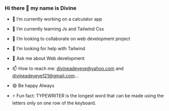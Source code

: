 ### Hi there  👋 my name is Divine 






- 🔭 I’m currently working on a calculator app

- 🌱 I’m currently learning Js and Tailwind Css
- 👯 I’m looking to collaborate on web development project
- 🤔 I’m looking for help with Tailwind 
- 💬 Ask me about Web development
- 📫 How to reach me: divineadeyeye@yahoo.com and divineadeyeye121@gmail.com...
- 😄 Be happy Always
- ⚡ Fun fact: TYPEWRITER is the longest word that can be made using the letters only on one row of the keyboard.

